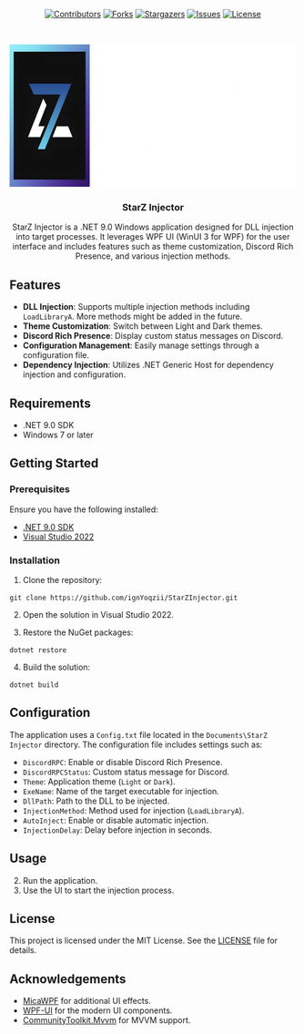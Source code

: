<div align="center">

<a href="https://github.com/ignYoqzii/StarZInjector/graphs/contributors">![Contributors](https://img.shields.io/github/contributors/ignYoqzii/StarZInjector?style=flat)</a>
<a href="https://github.com/ignYoqzii/StarZInjector/network/members">![Forks](https://img.shields.io/github/forks/ignYoqzii/StarZInjector?style=flat)</a>
<a href="https://github.com/ignYoqzii/StarZInjector/stargazers">![Stargazers](https://img.shields.io/github/stars/ignYoqzii/StarZInjector?style=flat)</a>
<a href="https://github.com/ignYoqzii/StarZInjector/issues">![Issues](https://img.shields.io/github/issues/ignYoqzii/StarZInjector?style=flat)</a>
<a href="https://github.com/ignYoqzii/StarZInjector/blob/main/LICENSE">![License](https://img.shields.io/github/license/ignYoqzii/StarZInjector?style=flat)</a>

</div>

<!-- PROJECT LOGO -->
<br />
<p align="center">
  <a href="https://github.com/ignYoqzii/StarZInjector">
    <img src="/Assets/StarZInjector.png" alt="Logo" width="1386" height="250">
  </a>

  <h3 align="center">StarZ Injector</h3>

  <p align="center">
    StarZ Injector is a .NET 9.0 Windows application designed for DLL injection into target processes. It leverages WPF UI (WinUI 3 for WPF) for the user interface and includes features such as theme customization, Discord Rich Presence, and various injection methods.
    <br />
  </p>
</p>

## Features

- **DLL Injection**: Supports multiple injection methods including `LoadLibraryA`. More methods might be added in the future.
- **Theme Customization**: Switch between Light and Dark themes.
- **Discord Rich Presence**: Display custom status messages on Discord.
- **Configuration Management**: Easily manage settings through a configuration file.
- **Dependency Injection**: Utilizes .NET Generic Host for dependency injection and configuration.

## Requirements

- .NET 9.0 SDK
- Windows 7 or later

## Getting Started

### Prerequisites

Ensure you have the following installed:

- [.NET 9.0 SDK](https://dotnet.microsoft.com/download/dotnet/9.0)
- [Visual Studio 2022](https://visualstudio.microsoft.com/vs/)

### Installation

1. Clone the repository:
```
git clone https://github.com/ignYoqzii/StarZInjector.git
```

2. Open the solution in Visual Studio 2022.

3. Restore the NuGet packages:

```
dotnet restore
```

4. Build the solution:

```
dotnet build
```


## Configuration

The application uses a `Config.txt` file located in the `Documents\StarZ Injector` directory. The configuration file includes settings such as:

- `DiscordRPC`: Enable or disable Discord Rich Presence.
- `DiscordRPCStatus`: Custom status message for Discord.
- `Theme`: Application theme (`Light` or `Dark`).
- `ExeName`: Name of the target executable for injection.
- `DllPath`: Path to the DLL to be injected.
- `InjectionMethod`: Method used for injection (`LoadLibraryA`).
- `AutoInject`: Enable or disable automatic injection.
- `InjectionDelay`: Delay before injection in seconds.

## Usage

2. Run the application.
3. Use the UI to start the injection process.

## License

This project is licensed under the MIT License. See the [LICENSE](LICENSE) file for details.

## Acknowledgements

- [MicaWPF](https://github.com/Simnico99/MicaWPF) for additional UI effects.
- [WPF-UI](https://github.com/lepoco/wpfui) for the modern UI components.
- [CommunityToolkit.Mvvm](https://github.com/CommunityToolkit/MVVM) for MVVM support.
